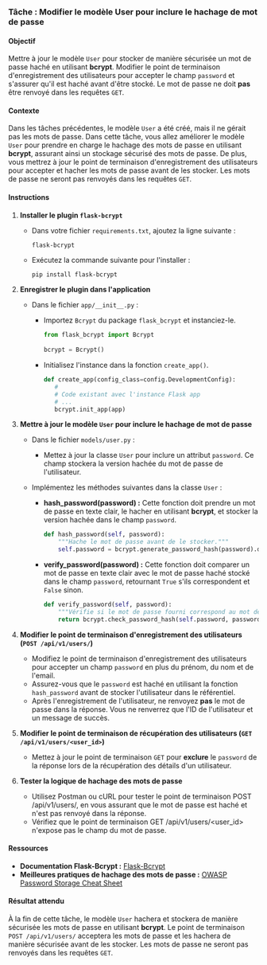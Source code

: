 ### Tâche : Modifier le modèle User pour inclure le hachage de mot de passe

#### Objectif
Mettre à jour le modèle `User` pour stocker de manière sécurisée un mot de passe haché en utilisant **bcrypt**. Modifier le point de terminaison d'enregistrement des utilisateurs pour accepter le champ `password` et s'assurer qu'il est haché avant d'être stocké. Le mot de passe ne doit **pas** être renvoyé dans les requêtes `GET`.

#### Contexte
Dans les tâches précédentes, le modèle `User` a été créé, mais il ne gérait pas les mots de passe. Dans cette tâche, vous allez améliorer le modèle `User` pour prendre en charge le hachage des mots de passe en utilisant **bcrypt**, assurant ainsi un stockage sécurisé des mots de passe. De plus, vous mettrez à jour le point de terminaison d'enregistrement des utilisateurs pour accepter et hacher les mots de passe avant de les stocker. Les mots de passe ne seront pas renvoyés dans les requêtes `GET`.

#### Instructions

1. **Installer le plugin `flask-bcrypt`**
   - Dans votre fichier `requirements.txt`, ajoutez la ligne suivante :
     ```
     flask-bcrypt
     ```
   - Exécutez la commande suivante pour l'installer :
     ```bash
     pip install flask-bcrypt
     ```

2. **Enregistrer le plugin dans l'application**
   - Dans le fichier `app/__init__.py` :
     - Importez `Bcrypt` du package `flask_bcrypt` et instanciez-le.
       
       ```python
       from flask_bcrypt import Bcrypt
      
       bcrypt = Bcrypt()
       ```
 
     - Initialisez l'instance dans la fonction `create_app()`.
       ```python
       def create_app(config_class=config.DevelopmentConfig):
          #
          # Code existant avec l'instance Flask app
          # ...
          bcrypt.init_app(app)
       ```

2. **Mettre à jour le modèle `User` pour inclure le hachage de mot de passe**
   - Dans le fichier `models/user.py` :
      - Mettez à jour la classe `User` pour inclure un attribut `password`. Ce champ stockera la version hachée du mot de passe de l'utilisateur.

   - Implémentez les méthodes suivantes dans la classe `User` :
     - **hash_password(password) :** Cette fonction doit prendre un mot de passe en texte clair, le hacher en utilisant **bcrypt**, et stocker la version hachée dans le champ `password`.
       
       ```python
       def hash_password(self, password):
           """Hache le mot de passe avant de le stocker."""
           self.password = bcrypt.generate_password_hash(password).decode('utf-8')
       ```
       
     - **verify_password(password) :** Cette fonction doit comparer un mot de passe en texte clair avec le mot de passe haché stocké dans le champ `password`, retournant `True` s'ils correspondent et `False` sinon.
       
       ```python
       def verify_password(self, password):
           """Vérifie si le mot de passe fourni correspond au mot de passe haché."""
           return bcrypt.check_password_hash(self.password, password)
       ```

3. **Modifier le point de terminaison d'enregistrement des utilisateurs (`POST /api/v1/users/`)**
   - Modifiez le point de terminaison d'enregistrement des utilisateurs pour accepter un champ `password` en plus du prénom, du nom et de l'email.
   - Assurez-vous que le `password` est haché en utilisant la fonction `hash_password` avant de stocker l'utilisateur dans le référentiel.
   - Après l'enregistrement de l'utilisateur, ne renvoyez **pas** le mot de passe dans la réponse. Vous ne renverrez que l'ID de l'utilisateur et un message de succès.

4. **Modifier le point de terminaison de récupération des utilisateurs (`GET /api/v1/users/<user_id>`)**
   - Mettez à jour le point de terminaison `GET` pour **exclure** le `password` de la réponse lors de la récupération des détails d'un utilisateur.

5. **Tester la logique de hachage des mots de passe**
   - Utilisez Postman ou cURL pour tester le point de terminaison POST /api/v1/users/, en vous assurant que le mot de passe est haché et n'est pas renvoyé dans la réponse.
   - Vérifiez que le point de terminaison GET /api/v1/users/<user_id> n'expose pas le champ du mot de passe.

#### Ressources
- **Documentation Flask-Bcrypt :** [Flask-Bcrypt](https://flask-bcrypt.readthedocs.io/en/latest/)
- **Meilleures pratiques de hachage des mots de passe :** [OWASP Password Storage Cheat Sheet](https://cheatsheetseries.owasp.org/cheatsheets/Password_Storage_Cheat_Sheet.html)

#### Résultat attendu
À la fin de cette tâche, le modèle `User` hachera et stockera de manière sécurisée les mots de passe en utilisant **bcrypt**. Le point de terminaison `POST /api/v1/users/` acceptera les mots de passe et les hachera de manière sécurisée avant de les stocker. Les mots de passe ne seront pas renvoyés dans les requêtes `GET`.
